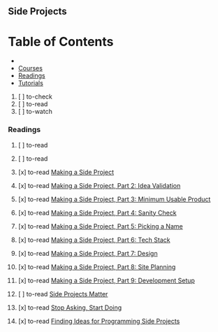 ## Side Projects

# Table of Contents
<!-- MarkdownTOC depth=4 -->
  - [](#)
  - [Courses](#courses)
  - [Readings](#readings)
  - [Tutorials](#tutorials)
<!-- /MarkdownTOC -->

  1. [ ] to-check []()
  1. [ ] to-read []()
  1. [ ] to-watch []()

### Readings

  1. [ ] to-read []()
  1. [ ] to-read []()

  1. [x] to-read [Making a Side Project](https://hackernoon.com/making-a-side-project-808fc040d27a)
  1. [x] to-read [Making a Side Project, Part 2: Idea Validation](https://medium.com/makesideproject/making-a-side-project-part-2-idea-validation-d682dd05c475)
  1. [x] to-read [Making a Side Project, Part 3: Minimum Usable Product](https://medium.com/makesideproject/making-a-side-project-part-3-minimum-usable-product-f11e56b417fd)
  1. [x] to-read [Making a Side Project, Part 4: Sanity Check](https://medium.com/makesideproject/making-a-side-project-part-4-sanity-check-34cdac6e70ad)
  1. [x] to-read [Making a Side Project, Part 5: Picking a Name](https://medium.com/makesideproject/making-a-side-project-part-5-picking-a-name-df5f2ce36db0)
  1. [x] to-read [Making a Side Project, Part 6: Tech Stack](https://medium.com/makesideproject/making-a-side-project-part-6-tech-stack-7644f3514cf2)
  1. [x] to-read [Making a Side Project, Part 7: Design](https://medium.com/makesideproject/making-a-side-project-part-7-design-650b247205c2)
  1. [x] to-read [Making a Side Project, Part 8: Site Planning](https://medium.com/makesideproject/making-a-side-project-part-8-site-planning-c81cac100577)
  1. [x] to-read [Making a Side Project, Part 9: Development Setup](https://medium.com/makesideproject/making-a-side-project-part-9-development-setup-9c8288d55c34)

  1. [ ] to-read [Side Projects Matter](http://philippe.bourgau.net/side-projects-matter/)
  1. [x] to-read [Stop Asking, Start Doing](https://dev.to/_patrickgod/stop-asking-start-doing)
  1. [x] to-read [Finding Ideas for Programming Side Projects](https://dev.to/samjarman/finding-ideas-for-programming-side-projects)
